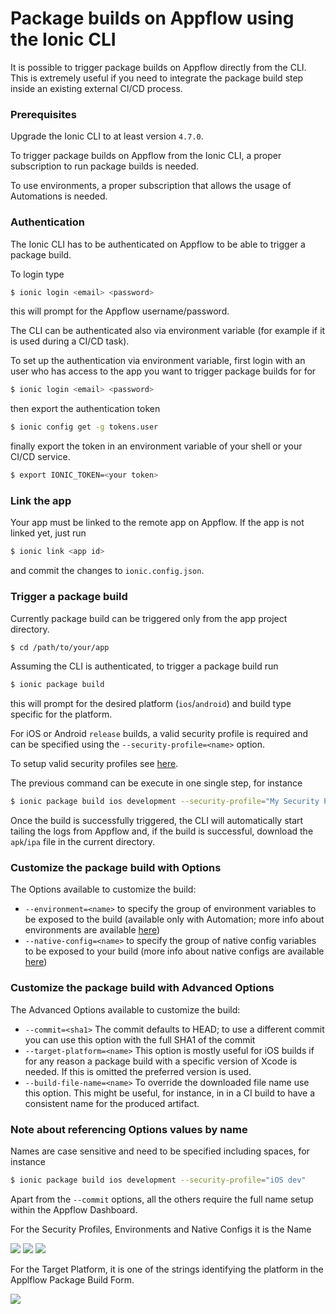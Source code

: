 # Package builds on Appflow using the Ionic CLI

It is possible to trigger package builds on Appflow directly from the CLI.
This is extremely useful if you need to integrate the package build step inside an existing external CI/CD process.

### Prerequisites
Upgrade the Ionic CLI to at least version `4.7.0`.

To trigger package builds on Appflow from the Ionic CLI, a proper subscription to run package builds is needed.

To use environments, a proper subscription that allows the usage of Automations is needed.

### Authentication

The Ionic CLI has to be authenticated on Appflow to be able to trigger a package build.

To login type
```bash
$ ionic login <email> <password>
```

this will prompt for the Appflow username/password.

The CLI can be authenticated also via environment variable (for example if it is used during a CI/CD task).

To set up the authentication via environment variable, first login with an user who has access to the app you want to trigger
package builds for for

```bash
$ ionic login <email> <password>
```

then export the authentication token

```bash
$ ionic config get -g tokens.user
```

finally export the token in an environment variable of your shell or your CI/CD service.

```bash
$ export IONIC_TOKEN=<your token>
```

### Link the app

Your app must be linked to the remote app on Appflow. If the app is not linked yet, just run

```bash
$ ionic link <app id>
```

and commit the changes to `ionic.config.json`.


### Trigger a package build

Currently package build can be triggered only from the app project directory.

```bash
$ cd /path/to/your/app
```

Assuming the CLI is authenticated, to trigger a package build run

```bash
$ ionic package build
```

this will prompt for the desired platform (`ios`/`android`) and build type specific for the platform.

For iOS or Android `release` builds, a valid security profile is required and can be specified
using the `--security-profile=<name>` option.

To setup valid security profiles see [here](/docs/appflow/package/profiles.html).

The previous command can be execute in one single step, for instance

```bash
$ ionic package build ios development --security-profile="My Security Profile"
```

Once the build is successfully triggered, the CLI will automatically start tailing the logs from Appflow and,
if the build is successful, download the `apk`/`ipa` file in the current directory.


### Customize the package build with Options

The Options available to customize the build:

* `--environment=<name>` to specify the group of environment variables to be exposed to the build
(available only with Automation; more info about environments are available [here](/docs/appflow/environments/))
* `--native-config=<name>` to specify the group of native config variables to be exposed to your
build (more info about native configs are available [here](/docs/appflow/package/#native-configs))


### Customize the package build with Advanced Options

The Advanced Options available to customize the build:

* `--commit=<sha1>` The commit defaults to HEAD; to use a different commit you can use this option
with the full SHA1 of the commit
* `--target-platform=<name>` This option is mostly useful for iOS builds if for any reason a package build with a
specific version of Xcode is needed. If this is omitted the preferred version is used.
* `--build-file-name=<name>` To override the downloaded file name use this option. This might be useful, for instance, in in a CI
build to have a consistent name for the produced artifact.

### Note about referencing Options values by name

Names are case sensitive and need to be specified including spaces, for instance

```bash
$ ionic package build ios development --security-profile="iOS dev"
```

Apart from the `--commit` options, all the others require the full name setup within the Appflow Dashboard.

For the Security Profiles, Environments and Native Configs it is the Name

<img src="/img/pro/cli/cli-security-profile-list.png" class="browser" />
<img src="/img/pro/cli/cli-environments-list.png" class="browser" />
<img src="/img/pro/cli/cli-native-config-list.png" class="browser" />


For the Target Platform, it is one of the strings identifying the platform in the Applflow Package Build Form.

<img src="/img/pro/cli/cli-target-platform.png" class="browser" />